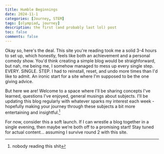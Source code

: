 ```yaml
---
title: Humble Beginnings 
date: 2024-11-1 
categories: [Journey, STEM]
tags: [olympiad, journey]
description: the first (and probably last lol) post
toc: false
comments: false
---
```

Okay so, here's the deal. This site you're reading took me a solid 3-4 hours to set up, which honestly, feels like both an achievement and a personal comedy show. You'd think creating a simple blog would be straighforward, but nah, me being me, I somehow managed to mess up every single step. EVERY. SINGLE. STEP. I had to reinstall, reset, and undo more times than I'd like to admit. An ironic start for a site where I'm supposed to be the one giving advice. 

But here we are! Welcome to a space where I'll be sharing concepts I've learned, questions I've enjoyed, general musings about subjects. I'll be updating this blog regularly with whatever sparks my interest each week - hopefully making your journey through these subjects a bit more entertaining and insightful.[^1]

For now, consider this a soft launch. If I can wrestle a blog together in a single evening, then maybe we’re both off to a promising start! Stay tuned for actual content… assuming I survive round 2 with this site.

[^1]: nobody reading this shit